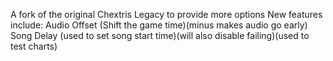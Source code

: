 A fork of the original Chextris Legacy to provide more options
New features include:
Audio Offset (Shift the game time)(minus makes audio go early)
Song Delay (used to set song start time)(will also disable failing)(used to test charts)
